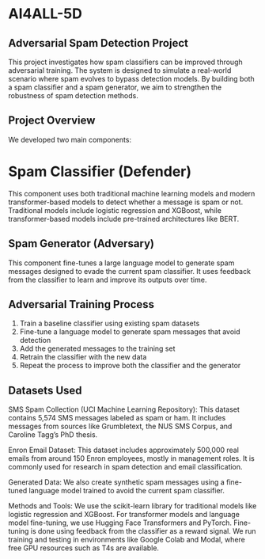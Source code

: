 # AI4ALL-5D
## Adversarial Spam Detection Project
This project investigates how spam classifiers can be improved through adversarial training. The system is designed to simulate a real-world scenario where spam evolves to bypass detection models. By building both a spam classifier and a spam generator, we aim to strengthen the robustness of spam detection methods.

## Project Overview
We developed two main components:
# Spam Classifier (Defender)
This component uses both traditional machine learning models and modern transformer-based models to detect whether a message is spam or not. Traditional models include logistic regression and XGBoost, while transformer-based models include pre-trained architectures like BERT.
## Spam Generator (Adversary)
This component fine-tunes a large language model to generate spam messages designed to evade the current spam classifier. It uses feedback from the classifier to learn and improve its outputs over time.

## Adversarial Training Process
  1. Train a baseline classifier using existing spam datasets
  2. Fine-tune a language model to generate spam messages that avoid detection
  3. Add the generated messages to the training set
  4. Retrain the classifier with the new data
  5. Repeat the process to improve both the classifier and the generator

## Datasets Used
SMS Spam Collection (UCI Machine Learning Repository):
This dataset contains 5,574 SMS messages labeled as spam or ham. It includes messages from sources like Grumbletext, the NUS SMS Corpus, and Caroline Tagg’s PhD thesis.

Enron Email Dataset:
This dataset includes approximately 500,000 real emails from around 150 Enron employees, mostly in management roles. It is commonly used for research in spam detection and email classification.

Generated Data:
We also create synthetic spam messages using a fine-tuned language model trained to avoid the current spam classifier.

Methods and Tools:
We use the scikit-learn library for traditional models like logistic regression and XGBoost. For transformer models and language model fine-tuning, we use Hugging Face Transformers and PyTorch. Fine-tuning is done using feedback from the classifier as a reward signal. We run training and testing in environments like Google Colab and Modal, where free GPU resources such as T4s are available.

